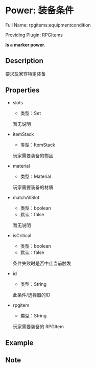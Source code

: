 # Power: 装备条件

<!-- 本文件是通过游戏内 `/rpgitem gen-wiki` 命令生成的。 -->
<!-- 请只在对应的 "beginCustomXXXX" 与 "endCustomXXXX" 间编辑。  -->
<!-- 如果您想修改技能或其属性的描述， -->
<!-- 请修改 "resources/lang/zh_CN.yml" 中对应的项。 -->

Full Name: rpgitems:equipmentcondition

Providing Plugin: RPGItems

**Is a marker power**.


<!-- beginCustomHeader -->
<!-- endCustomHeader -->

## Description

要求玩家穿特定装备
<!-- beginCustomDescription -->
<!-- endCustomDescription -->

## Properties

* slots

  * 类型：Set<EquipmentSlot>

  暂无说明

* itemStack

  * 类型：ItemStack

  玩家需要装备的物品

* material

  * 类型：Material

  玩家需要装备的材质

* matchAllSlot

  * 类型：boolean
  * 默认：false

  暂无说明

* isCritical

  * 类型：boolean
  * 默认：false

  条件失败时是否中止当前触发

* id

  * 类型：String

  此条件/选择器的ID

* rpgitem

  * 类型：String

  玩家需要装备的 RPGItem


<!-- beginCustomProperties -->
<!-- endCustomProperties -->

## Example

<!-- beginCustomExample -->
<!-- endCustomExample -->

## Note

<!-- beginCustomNote -->
<!-- endCustomNote -->